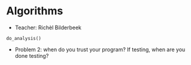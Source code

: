 # Algorithms

 * Teacher: Richèl Bilderbeek

```
do_analysis()
```

 * Problem 2: when do you trust your program? If testing, when are you done testing?
